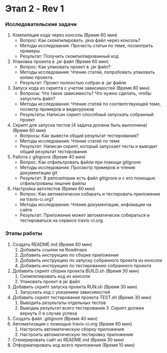 # Этап 2 - Rev 1
### Исследовательские задачи
1. Компиляция кода через консоль (Время 60 мин)
    - Вопрос: Как скомпилировать .java файл через консоль?
    - Методы исследования: Прочесть статьи по теме, посмотреть примеры
    - Результат: Получить скомпиллированный код
2. Упаковка проекта в .jar файл (Время 60 мин)
    - Вопрос: Как упаковать проект в .jar файл?
    - Методы исследования: Чтение статей, попробовать упаковать копию проекта. 
    - Результат: Проект полностью собран в .jar файле
3. Запуск кода из скрипта с учетом зависимостей (Время 60 мин)
    - Вопросы: Что такое зависимость? Что нужно сделать, чтобы запустить файл?
    - Методы исследования: Чтение статей по соответствующей теме, посмотр
        примеров и видеоуроков
    - Результаты: Написан скрипт способный запускать собранный проект
4. Скрипт для запуска тестов (4 задача должна быть выполнена) (Время 60 мин)
    - Вопросы: Как вывести общий результат тестирования? 
    - Методы исследования: Чтение статей по теме
    - Результат: Написан скрипт, который запускает тесты и выводит общий 
        результат тестирования
5. Работа с gitignore (Время 40 мин)
    - Вопрос: Как отфильтровать файли при помощи gitignore
    - Методы исследования: Просмотр примеров и чтение документации git
    - Результат: В репозитории есть файл gitignore и с его помощью отфильтрованы
        лишние файлы
6. Настройка автотестов (Время 60 мин)
    - Вопрос: Как автоматически собирать и тестировать приложение на 
        travis-ci.org?
    - Методы исследования: Чтение документации, инфомации на сайте
    - Результат: Приложение может автоматически собираться и тестироваться на
        сервисе travis-ci.org

### Этапы работы
1. Создать README.md (Время 60 мин)
    1. Добавить ссылки на Roadmaps
    2. Добавить инструкцию по сборке приложения
    3. Добавить инструкцию по запуску собранного проекта из консоли
    4. Добавить инструкцию по тестированию собранного проекта
2. Добавить скрипт сборки проекта BUILD.sh (Время 30 мин)
    1. Скомпилировать код из консоли
    2. Упаковать проект в jar файл
3. Добавить скрипт запуска проекта RUN.sh (Время 30 мин)
    1. Запускать код с указанием зависимостей
4. Добавить скрипт тестирования проекта TEST.sh (Время 30 мин)
    1. Выводить результаты отдельных тестов
    2. Выводиь результат всего тестирования
    3 .Скрипт должен вернуть 0 в случае успеха
5. Создать файл .gitignore (Время 40 мин)
6. Автоматизация с помощью travis-ci.org (Время 60 мин)
    1. Настроить автоматическую сборку приложения
    2. Настроить автоматическую тестировку приложения
7. Сгенерировать сайт из README.md (Время 30 мин)
8. Отформатировать код всего приложения (Время 10 мин)